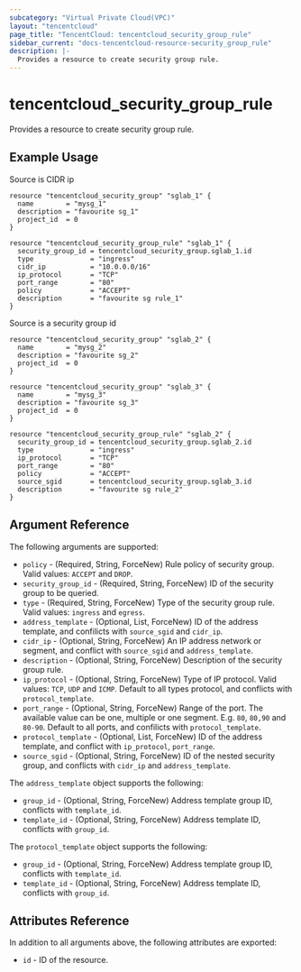 ```yaml
---
subcategory: "Virtual Private Cloud(VPC)"
layout: "tencentcloud"
page_title: "TencentCloud: tencentcloud_security_group_rule"
sidebar_current: "docs-tencentcloud-resource-security_group_rule"
description: |-
  Provides a resource to create security group rule.
---
```


# tencentcloud_security_group_rule

Provides a resource to create security group rule.

## Example Usage

Source is CIDR ip

```hcl
resource "tencentcloud_security_group" "sglab_1" {
  name        = "mysg_1"
  description = "favourite sg_1"
  project_id  = 0
}

resource "tencentcloud_security_group_rule" "sglab_1" {
  security_group_id = tencentcloud_security_group.sglab_1.id
  type              = "ingress"
  cidr_ip           = "10.0.0.0/16"
  ip_protocol       = "TCP"
  port_range        = "80"
  policy            = "ACCEPT"
  description       = "favourite sg rule_1"
}
```

Source is a security group id

```hcl
resource "tencentcloud_security_group" "sglab_2" {
  name        = "mysg_2"
  description = "favourite sg_2"
  project_id  = 0
}

resource "tencentcloud_security_group" "sglab_3" {
  name        = "mysg_3"
  description = "favourite sg_3"
  project_id  = 0
}

resource "tencentcloud_security_group_rule" "sglab_2" {
  security_group_id = tencentcloud_security_group.sglab_2.id
  type              = "ingress"
  ip_protocol       = "TCP"
  port_range        = "80"
  policy            = "ACCEPT"
  source_sgid       = tencentcloud_security_group.sglab_3.id
  description       = "favourite sg rule_2"
}
```

## Argument Reference

The following arguments are supported:

* `policy` - (Required, String, ForceNew) Rule policy of security group. Valid values: `ACCEPT` and `DROP`.
* `security_group_id` - (Required, String, ForceNew) ID of the security group to be queried.
* `type` - (Required, String, ForceNew) Type of the security group rule. Valid values: `ingress` and `egress`.
* `address_template` - (Optional, List, ForceNew) ID of the address template, and confilicts with `source_sgid` and `cidr_ip`.
* `cidr_ip` - (Optional, String, ForceNew) An IP address network or segment, and conflict with `source_sgid` and `address_template`.
* `description` - (Optional, String, ForceNew) Description of the security group rule.
* `ip_protocol` - (Optional, String, ForceNew) Type of IP protocol. Valid values: `TCP`, `UDP` and `ICMP`. Default to all types protocol, and conflicts with `protocol_template`.
* `port_range` - (Optional, String, ForceNew) Range of the port. The available value can be one, multiple or one segment. E.g. `80`, `80,90` and `80-90`. Default to all ports, and confilicts with `protocol_template`.
* `protocol_template` - (Optional, List, ForceNew) ID of the address template, and conflict with `ip_protocol`, `port_range`.
* `source_sgid` - (Optional, String, ForceNew) ID of the nested security group, and conflicts with `cidr_ip` and `address_template`.

The `address_template` object supports the following:

* `group_id` - (Optional, String, ForceNew) Address template group ID, conflicts with `template_id`.
* `template_id` - (Optional, String, ForceNew) Address template ID, conflicts with `group_id`.

The `protocol_template` object supports the following:

* `group_id` - (Optional, String, ForceNew) Address template group ID, conflicts with `template_id`.
* `template_id` - (Optional, String, ForceNew) Address template ID, conflicts with `group_id`.

## Attributes Reference

In addition to all arguments above, the following attributes are exported:

* `id` - ID of the resource.



